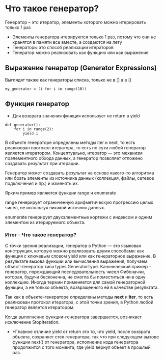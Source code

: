 # Что такое генератор?

Генератор – это итератор, элементы которого можно итерировать только 1 раз

* Элементы генератора итерируются только 1 раз, потому что они не хранятся в памяти все вместе, а создаются на лету
* Генераторы это способ реализации итераторов
* Генератор можно реализовать как функцию или как выражение

## Выражение генаратор (Generator Expressions)

Выглядят также как генераторы списка, только не в [] а в ()

```
my_generator = (i for i in range(10))
```

## Функция генератор

* Для возврата значения функция использует не return a yield

```
def generator():
    for i in range(2):
        yield i
```

В объекте генераторе определены методы iter и next, то есть реализован протокол итератора, то есть по сути любой генератор является итератором. Концептуально, итератор — это механизм поэлементного обхода данных, а генератор позволяет отложено создавать результат при итерации.

Генератор может создавать результат на основе какого-то алгоритма или брать элементы из источника данных (коллекция, файлы, сетевое подключения и пр.) и изменять их.

Ярким пример являются функции range и enumerate

range генерирует ограниченную арифметическую прогрессию целых чисел, не используя никакой источник данных.

enumerate генерирует двухэлементные кортежи с индексом и одним элементом из итерируемого объекта.

### Итог - Что такое генератор?

С точки зрения реализации, генератор в Python — это языковая конструкция, которую можно реализовать двумя способами: как функция с ключевым словом yield или как генераторное выражение. В результате вызова функции или вычисления выражения, получаем объект-генератор типа types.GeneratorType. Канонический пример - генератор, порождающий последовательность чисел Фибоначчи, которая, будучи бесконечна, не смогла бы поместиться ни в одну коллекцию. Иногда термин применяется для самой генераторной функции, а не только объекта, возвращенного ей в качестве результата.

Так как в объекте-генераторе определены методы __next__ и __iter__, то есть реализован протокол итератора, с этой точки зрения, в Python любой генератор является итератором.

Когда выполнение функции-генератора завершается, возникает исключение StopIteration.

* *Главное отличие yield от return это то, что yield, после возврата объекта, сохраняет стек генератора, так что при следующем вызове функции next() от генератора, исполнение кода генератора продолжится с того момента, где yield вернул объект в прошлый раз.